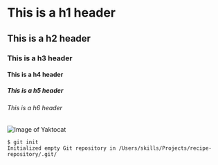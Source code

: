 # This is a h1 header 
## This is a h2 header 
### This is a h3 header
#### This is a h4 header 
##### This is a h5 header 
###### This is a h6 header 

![Image of Yaktocat](https://octodex.github.com/images/yaktocat.png)
```
$ git init
Initialized empty Git repository in /Users/skills/Projects/recipe-repository/.git/
```
